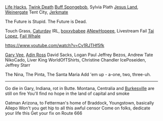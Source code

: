 [Life Hacks](http://www.43folders.com/), [Twink Death](https://knowyourmeme.com/memes/twink-death)
[Buff Spongebob](/images/content/spongebob.png), Sylvia Plath
[Jesus Land](https://www.vice.com/en/article/i-went-to-jesus-land/), [Weinergate](https://en.wikipedia.org/wiki/Anthony_Weiner_sexting_scandals)
Tent City, [Jerkmate](https://www.youtube.com/watch?v=lYPS_r8773o)

The Future is Stupid.
The Future is Dead.

Touch Grass, [Caturday](/images/content/caturday.jpg)
IRL, [boxxybabee](https://www.youtube.com/watch?v=Yavx9yxTrsw)
[ANewHopeee](https://www.youtube.com/watch?v=dfwxitFM9p4), Livestream Fail
[Tai Lopez](https://www.youtube.com/watch?v=Cv1RJTHf5fk), [Fail Whale](https://www.theatlantic.com/technology/archive/2015/01/the-story-behind-twitters-fail-whale/384313/)

https://www.youtube.com/watch?v=Cv1RJTHf5fk

[Gary Vee](https://www.youtube.com/watch?v=4wmcT-xMdzw), [Adin Ross](https://www.youtube.com/watch?v=cNIYvOpTsh8)
David Sacks, Logan Paul
Jeffrey Bezos, Andrew Tate
NikoCado, Liver King
WorldOfTShirts, Christine Chandler
IcePoseiden, Jeffrey Starr

The Nina, The Pinta, The Santa Maria Add 'em up - a-one, two, three-uh.

---

Go die in Gary, Indiana, rot in Butte. Montana,
Centralia and [Burkesville](https://en.wikipedia.org/wiki/Byrnesville,_Pennsylvania) are still on fire
You'll find no hope in the land of capital and smoke

Oatman Arizona, to Fetterman's home of Braddock, Youngstown, basically Allepo
Won't you get hip to all this awful censor
Come on folks, dedicate your life this
Get your fix on Route 666